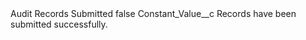 <?xml version="1.0" encoding="UTF-8"?>
<CustomMetadata xmlns="http://soap.sforce.com/2006/04/metadata" xmlns:xsi="http://www.w3.org/2001/XMLSchema-instance" xmlns:xsd="http://www.w3.org/2001/XMLSchema">
    <label>Audit Records Submitted</label>
    <protected>false</protected>
    <values>
        <field>Constant_Value__c</field>
        <value xsi:type="xsd:string">Records have been submitted successfully.</value>
    </values>
</CustomMetadata>
